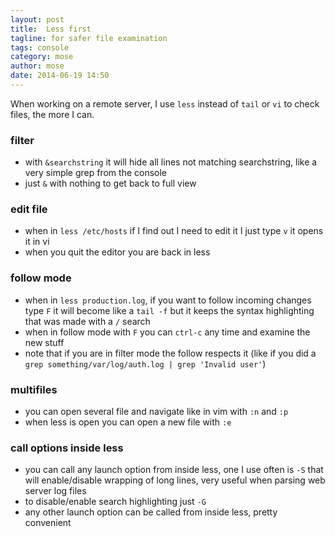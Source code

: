 ```yaml
---
layout: post
title:  Less first
tagline: for safer file examination
tags: console
category: mose
author: mose
date: 2014-06-19 14:50
---
```

When working on a remote server, I use `less` instead of `tail` or `vi` to check files, the more I can.

### filter

- with `&searchstring` it will hide all lines not matching searchstring, like a very simple grep from the console
- just `&` with nothing to get back to full view

### edit file

- when in `less /etc/hosts` if I find out I need to edit it I just type `v` it opens it in vi
- when you quit the editor you are back in less

### follow mode

- when in `less production.log`, if you want to follow incoming changes type `F` it will become like a `tail -f` but it keeps the syntax highlighting that was made with a `/` search
- when in follow mode with `F` you can `ctrl-c` any time and examine the new stuff
- note that if you are in filter mode the follow respects it (like if you did a `grep something/var/log/auth.log | grep 'Invalid user'`)

### multifiles

- you can open several file and navigate like in vim with `:n` and `:p`
- when less is open you can open a new file with `:e`

### call options inside less

- you can call any launch option from inside less, one I use often is `-S` that will enable/disable wrapping of long lines, very useful when parsing web server log files
- to disable/enable search highlighting just `-G`
- any other launch option can be called from inside less, pretty convenient
